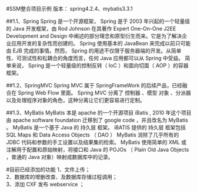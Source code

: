 #SSM整合项目示例
版本：
spring4.2.4、mybatis3.3.1

##1.1、Spring
  Spring 是一个开源框架， Spring 是于 2003  年兴起的一个轻量级的 Java  开发框架，由 Rod Johnson  在其著作 Expert One-On-One J2EE Development and Design 中阐述的部分理念和原型衍生而来。它是为了解决企业应用开发的复杂性而创建的。 Spring 使用基本的 JavaBean 来完成以前只可能由 EJB 完成的事情。然而， Spring 的用途不仅限于服务器端的开发。从简单性、可测试性和松耦合的角度而言，任何 Java 应用都可以从 Spring 中受益。 简单来说， Spring 是一个轻量级的控制反转（ IoC ）和面向切面（ AOP ）的容器框架。

##1.2、SpringMVC
  Spring MVC 属于 SpringFrameWork 的后续产品，已经融合在 Spring Web Flow 里面。 Spring MVC  分离了 控制器 、模型 对象 、分派器以及处理程序对象的角色，这种分离让它们更容易进行定制。

##1.3、MyBatis
  MyBatis  本是 apache 的一个开源项目 iBatis , 2010 年这个项目由 apache software foundation  迁移到了 google code ，并且改名为 MyBatis  。 MyBatis 是一个基于 Java 的 持久层 框架。 iBATIS 提供的 持久层 框架包括 SQL Maps 和 Data Access Objects （ DAO ） MyBatis  消除了几乎所有的 JDBC 代码和参数的手工设置以及结果集的检索。 MyBatis  使用简单的  XML 或注解用于配置和原始映射，将接口和  Java  的 POJOs （ Plain Old Java Objects ，普通的  Java 对象）映射成数据库中的记录。
        
#目前已经添加的功能
1、文件上传；<br/>
2、数据库的增删改查、及数据库存储过程调用；<br/>
3、添加 CXF 发布 webservice ；
